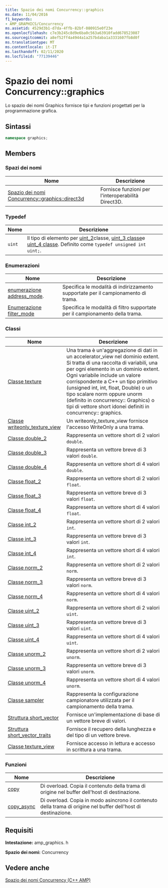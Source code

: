```yaml
---
title: Spazio dei nomi Concurrency::graphics
ms.date: 11/04/2016
f1_keywords:
- AMP_GRAPHICS/Concurrency
ms.assetid: 4529d3b1-d7da-4ffb-82bf-080915e0f23e
ms.openlocfilehash: c7e3b245c8d9e6ba0c563a63910fadd678523087
ms.sourcegitcommit: a8ef52ff4a4944a1a257bdaba1a3331607fb8d0f
ms.translationtype: MT
ms.contentlocale: it-IT
ms.lasthandoff: 02/11/2020
ms.locfileid: "77139446"
---
```

# <a name="concurrencygraphics-namespace"></a>Spazio dei nomi Concurrency::graphics

Lo spazio dei nomi Graphics fornisce tipi e funzioni progettati per la programmazione grafica.

## <a name="syntax"></a>Sintassi

```cpp
namespace graphics;
```

## <a name="members"></a>Members

### <a name="namespaces"></a>Spazi dei nomi

|Nome|Descrizione|
|----------|-----------------|
|[Spazio dei nomi Concurrency::graphics::direct3d](concurrency-graphics-direct3d-namespace.md)|Fornisce funzioni per l'interoperabilità Direct3D.|

### <a name="typedefs"></a>Typedef

|Nome|Descrizione|
|----------|-----------------|
|`uint`|Il tipo di elemento per [uint_2](uint-2-class.md)classe, [uint_3 classe](uint-3-class.md)e [uint_4 classe](uint-4-class.md). Definito come `typedef unsigned int uint;`.|

### <a name="enumerations"></a>Enumerazioni

|Nome|Descrizione|
|----------|-----------------|
|[enumerazione address_mode](concurrency-graphics-namespace-enums.md#address_mode).|Specifica le modalità di indirizzamento supportate per il campionamento di trama.|
|[Enumerazione filter_mode](concurrency-graphics-namespace-enums.md#filter_mode)|Specifica le modalità di filtro supportate per il campionamento della trama.|

### <a name="classes"></a>Classi

|Nome|Descrizione|
|----------|-----------------|
|[Classe texture](texture-class.md)|Una trama è un'aggregazione di dati in un accelerator_view nel dominio extent. Si tratta di una raccolta di variabili, una per ogni elemento in un dominio extent. Ogni variabile include un valore corrispondente a C++ un tipo primitivo (unsigned int, int, float, Double) o un tipo scalare norm oppure unorm (definito in concurrency:: Graphics) o tipi di vettore short idonei definiti in concurrency:: graphics.|
|[Classe writeonly_texture_view](writeonly-texture-view-class.md)|Un writeonly_texture_view fornisce l'accesso WriteOnly a una trama.|
|[Classe double_2](double-2-class.md)|Rappresenta un vettore short di 2 valori `double`.|
|[Classe double_3](double-3-class.md)|Rappresenta un vettore breve di 3 valori `double`.|
|[Classe double_4](double-4-class.md)|Rappresenta un vettore short di 4 valori `double`.|
|[Classe float_2](float-2-class.md)|Rappresenta un vettore short di 2 valori `float`.|
|[Classe float_3](float-3-class.md)|Rappresenta un vettore breve di 3 valori `float`.|
|[Classe float_4](float-4-class.md)|Rappresenta un vettore short di 4 valori `float`.|
|[Classe int_2](int-2-class.md)|Rappresenta un vettore short di 2 valori `int`.|
|[Classe int_3](int-3-class.md)|Rappresenta un vettore breve di 3 valori `int`.|
|[Classe int_4](int-4-class.md)|Rappresenta un vettore short di 4 valori `int`.|
|[Classe norm_2](norm-2-class.md)|Rappresenta un vettore short di 2 valori `norm`.|
|[Classe norm_3](norm-3-class.md)|Rappresenta un vettore breve di 3 valori `norm`.|
|[Classe norm_4](norm-4-class.md)|Rappresenta un vettore short di 4 valori `norm`.|
|[Classe uint_2](uint-2-class.md)|Rappresenta un vettore short di 2 valori `uint`.|
|[Classe uint_3](uint-3-class.md)|Rappresenta un vettore breve di 3 valori `uint`.|
|[Classe uint_4](uint-4-class.md)|Rappresenta un vettore short di 4 valori `uint`.|
|[Classe unorm_2](unorm-2-class.md)|Rappresenta un vettore short di 2 valori `unorm`.|
|[Classe unorm_3](unorm-3-class.md)|Rappresenta un vettore breve di 3 valori `unorm`.|
|[Classe unorm_4](unorm-4-class.md)|Rappresenta un vettore short di 4 valori `unorm`.|
|[Classe sampler](sampler-class.md)|Rappresenta la configurazione campionatore utilizzata per il campionamento della trama.|
|[Struttura short_vector](short-vector-structure.md)|Fornisce un'implementazione di base di un vettore breve di valori.|
|[Struttura short_vector_traits](short-vector-traits-structure.md)|Fornisce il recupero della lunghezza e del tipo di un vettore breve.|
|[Classe texture_view](texture-view-class.md)|Fornisce accesso in lettura e accesso in scrittura a una trama.|

### <a name="functions"></a>Funzioni

|Nome|Descrizione|
|----------|-----------------|
|[copy](concurrency-graphics-namespace-functions.md#copy)|Di overload. Copia il contenuto della trama di origine nel buffer dell'host di destinazione.|
|[copy_async](concurrency-graphics-namespace-functions.md#copy_async)|Di overload. Copia in modo asincrono il contenuto della trama di origine nel buffer dell'host di destinazione.|

## <a name="requirements"></a>Requisiti

**Intestazione:** amp_graphics. h

**Spazio dei nomi:** Concurrency

## <a name="see-also"></a>Vedere anche

[Spazio dei nomi Concurrency (C++ AMP)](concurrency-namespace-cpp-amp.md)

